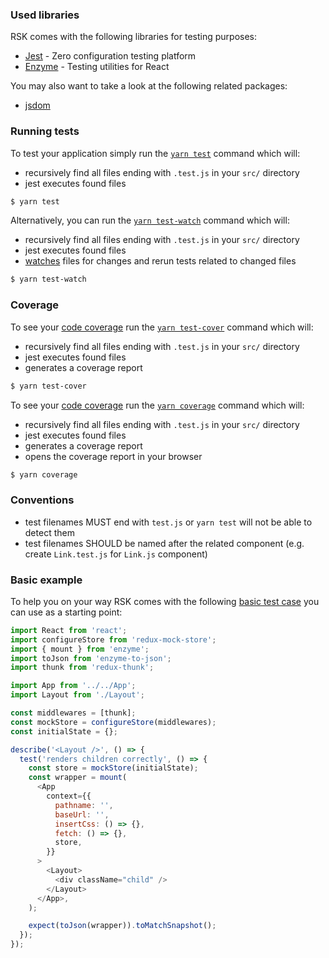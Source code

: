 ### Used libraries

RSK comes with the following libraries for testing purposes:

* [Jest](https://facebook.github.io/jest/) - Zero configuration testing platform
* [Enzyme](https://github.com/airbnb/enzyme) - Testing utilities for React

You may also want to take a look at the following related packages:

* [jsdom](https://github.com/tmpvar/jsdom)

### Running tests

To test your application simply run the
[`yarn test`](../package.json#L120)
command which will:

* recursively find all files ending with `.test.js` in your `src/` directory
* jest executes found files

```bash
$ yarn test
```

Alternatively, you can run the
[`yarn test-watch`](../package.json#L121)
command which will:

* recursively find all files ending with `.test.js` in your `src/` directory
* jest executes found files
* [watches](https://facebook.github.io/jest/docs/en/cli.html#watch) files for changes and rerun
  tests related to changed files

```bash
$ yarn test-watch
```

### Coverage

To see your [code coverage](https://en.wikipedia.org/wiki/Code_coverage) run the
[`yarn test-cover`](../package.json#L122)
command which will:

* recursively find all files ending with `.test.js` in your `src/` directory
* jest executes found files
* generates a coverage report

```bash
$ yarn test-cover
```

To see your [code coverage](https://en.wikipedia.org/wiki/Code_coverage) run the
[`yarn coverage`](../package.json#L122)
command which will:

* recursively find all files ending with `.test.js` in your `src/` directory
* jest executes found files
* generates a coverage report
* opens the coverage report in your browser

```bash
$ yarn coverage
```

### Conventions

* test filenames MUST end with `test.js` or `yarn test` will not be able to detect them
* test filenames SHOULD be named after the related component (e.g. create `Link.test.js` for
  `Link.js` component)

### Basic example

To help you on your way RSK comes with the following
[basic test case](../src/components/Layout/Layout.test.js)
you can use as a starting point:

```js static
import React from 'react';
import configureStore from 'redux-mock-store';
import { mount } from 'enzyme';
import toJson from 'enzyme-to-json';
import thunk from 'redux-thunk';

import App from '../../App';
import Layout from './Layout';

const middlewares = [thunk];
const mockStore = configureStore(middlewares);
const initialState = {};

describe('<Layout />', () => {
  test('renders children correctly', () => {
    const store = mockStore(initialState);
    const wrapper = mount(
      <App
        context={{
          pathname: '',
          baseUrl: '',
          insertCss: () => {},
          fetch: () => {},
          store,
        }}
      >
        <Layout>
          <div className="child" />
        </Layout>
      </App>,
    );

    expect(toJson(wrapper)).toMatchSnapshot();
  });
});
```
